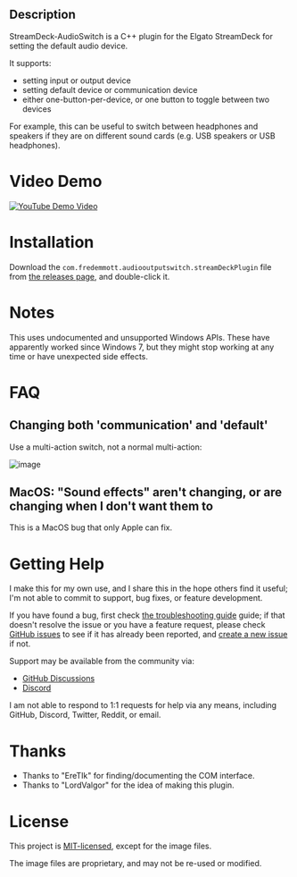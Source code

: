 ## Description

StreamDeck-AudioSwitch is a C++ plugin for the Elgato StreamDeck for setting the default audio device.

It supports:
- setting input or output device
- setting default device or communication device
- either one-button-per-device, or one button to toggle between two devices

For example, this can be useful to switch between headphones and speakers if they are on different sound cards (e.g. USB speakers or USB headphones).

# Video Demo

[![YouTube Demo Video](https://img.youtube.com/vi/Y5avo5WrwwM/0.jpg)](https://www.youtube.com/watch?v=Y5avo5WrwwM)

# Installation

Download the `com.fredemmott.audiooutputswitch.streamDeckPlugin` file from [the releases page](https://github.com/fredemmott/StreamDeck-AudioOutputSwitcher/releases), and double-click it.

# Notes

This uses undocumented and unsupported Windows APIs. These have apparently worked since Windows 7, but they
might stop working at any time or have unexpected side effects.


# FAQ

## Changing both 'communication' and 'default'

Use a multi-action switch, not a normal multi-action:

![image](https://user-images.githubusercontent.com/360927/206601016-e8785e16-edf9-4c6e-8829-1c54b9acaeaa.png)

## MacOS: "Sound effects" aren't changing, or are changing when I don't want them to

This is a MacOS bug that only Apple can fix.

# Getting Help

I make this for my own use, and I share this in the hope others find it useful; I'm not able to commit to support, bug fixes, or feature development.

If you have found a bug, first check [the troubleshooting guide](TROUBLESHOOTING.md) guide; if that doesn't resolve the issue or you have a feature request, please check [GitHub issues](https://github.com/fredemmott/StreamDeck-AudioSwitcher/issues) to see if it has already been reported, and [create a new issue](https://github.com/fredemmott/StreamDeck-AudioSwitcher/issues/new) if not.

Support may be available from the community via:
* [GitHub Discussions](https://github.com/fredemmott/StreamDeck-AudioSwitcher/discussions)
* [Discord](https://discord.gg/CWrvKfuff3)

I am not able to respond to 1:1 requests for help via any means, including GitHub, Discord, Twitter, Reddit, or email.

# Thanks

- Thanks to "EreTIk" for finding/documenting the COM interface.
- Thanks to "LordValgor" for the idea of making this plugin.

# License

This project is [MIT-licensed](LICENSE), except for the image files.

The image files are proprietary, and may not be re-used or modified.
